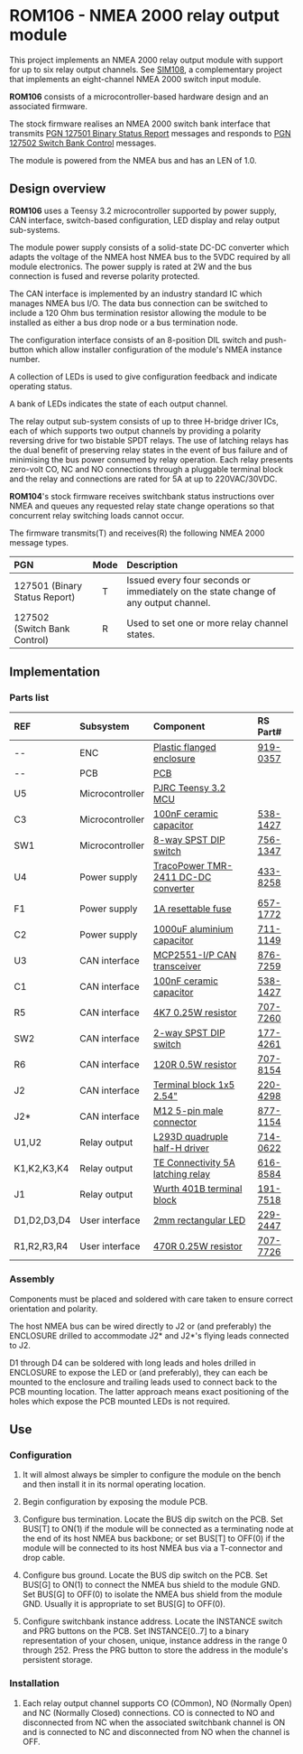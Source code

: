 # ROM106 - NMEA 2000 relay output module

This project implements an NMEA 2000 relay output module with
support for up to six relay output channels.
See
[SIM108](https://github.com/preeve9534/SIM108/),
a complementary project that implements an eight-channel NMEA
2000 switch input module.

__ROM106__ consists of a microcontroller-based hardware design
and an associated firmware.

The stock firmware realises an NMEA 2000 switch bank interface
that transmits
[PGN 127501 Binary Status Report]() messages
and responds to
[PGN 127502 Switch Bank Control]() messages.

The module is powered from the NMEA bus and has an LEN of 1.0.

## Design overview

__ROM106__ uses a Teensy 3.2 microcontroller supported by
power supply, CAN interface, switch-based configuration, LED
display and relay output sub-systems.

The module power supply consists of a solid-state DC-DC converter
which adapts the voltage of the NMEA host NMEA bus to the 5VDC
required by all module electronics.
The power supply is rated at 2W and the bus connection is fused
and reverse polarity protected.

The CAN interface is implemented by an industry standard IC which
manages NMEA bus I/O.
The data bus connection can be switched to include a 120 Ohm bus
termination resistor allowing the module to be installed as either
a bus drop node or a bus termination node.

The configuration interface consists of an 8-position DIL switch
and push-button which allow installer configuration of the module's
NMEA instance number.

A collection of LEDs is used to give configuration feedback and
indicate operating status.

A bank of LEDs indicates the state of each output channel.

The relay output sub-system consists of up to three H-bridge driver
ICs, each of which supports two output channels by providing a
polarity reversing drive for two bistable SPDT relays.
The use of latching relays has the dual benefit of preserving relay
states in the event of bus failure and of minimising the bus power
consumed by relay operation.
Each relay presents zero-volt CO, NC and NO connections through
a pluggable terminal block and the relay and connections are rated
for 5A at up to 220VAC/30VDC.

__ROM104__'s stock firmware receives switchbank status instructions
over NMEA and queues any requested relay state change operations so
that concurrent relay switching loads cannot occur.

The firmware transmits(T) and receives(R) the following NMEA 2000
message types.

| PGN                           | Mode   | Description |
| :---                          | :----: | :---------- |
| 127501 (Binary Status Report) | T      | Issued every four seconds or immediately on the state change of any output channel. |
| 127502 (Switch Bank Control)  | R      | Used to set one or more relay channel states. |  

## Implementation

### Parts list

| REF   | Subsystem       | Component               | RS Part#|
| :---  | :---            | :---                    | :--- |
| --    | ENC             | [Plastic flanged enclosure](https://docs.rs-online.com/1460/0900766b814af994.pdf) | [919-0357](https://uk.rs-online.com/web/p/general-purpose-enclosures/9190357) |
| --    | PCB             | [PCB](./ROM104.brd.pdf) | |
| U5    | Microcontroller | [PJRC Teensy 3.2 MCU](https://www.pjrc.com/store/teensy32.html) |
| C3    | Microcontroller | [100nF ceramic capacitor](https://docs.rs-online.com/554d/0900766b817069f5.pdf)| [538-1427](https://uk.rs-online.com/web/p/mlccs-multilayer-ceramic-capacitors/5381427) |
| SW1   | Microcontroller | [8-way SPST DIP switch](https://docs.rs-online.com/c98b/0900766b810b550f.pdf) | [756-1347](https://uk.rs-online.com/web/p/dip-sip-switches/7561347/) |
| U4    | Power supply    | [TracoPower TMR-2411 DC-DC converter](https://docs.rs-online.com/1b79/0900766b8172f5cb.pdf) | [433-8258](https://uk.rs-online.com/web/p/dc-dc-converters/4338258) |
| F1    | Power supply    | [1A resettable fuse](https://docs.rs-online.com/ec39/0900766b80bc9043.pdf) | [657-1772](https://uk.rs-online.com/web/p/resettable-fuses/6571772) |
| C2    | Power supply    | [1000uF aluminium capacitor](https://docs.rs-online.com/0d4a/0900766b815816c4.pdf) | [711-1149](https://uk.rs-online.com/web/p/aluminium-capacitors/7111148) |
| U3    | CAN interface   | [MCP2551-I/P CAN transceiver](https://docs.rs-online.com/f763/0900766b8140ba57.pdf) | [876-7259](https://uk.rs-online.com/web/p/can-interface-ics/8767259) | 
| C1    | CAN interface   | [100nF ceramic capacitor](https://docs.rs-online.com/554d/0900766b817069f5.pdf)| [538-1427](https://uk.rs-online.com/web/p/mlccs-multilayer-ceramic-capacitors/5381427) |
| R5    | CAN interface   | [4K7 0.25W resistor](https://docs.rs-online.com/d566/A700000008919924.pdf) | [707-7260](https://uk.rs-online.com/web/p/through-hole-resistors/7077726) |
| SW2   | CAN interface   | [2-way SPST DIP switch](https://docs.rs-online.com/a014/0900766b81670159.pdf) | [177-4261](https://uk.rs-online.com/web/p/dip-sip-switches/1774261) |
| R6    | CAN interface   | [120R 0.5W resistor](https://docs.rs-online.com/1e48/0900766b8157ae0f.pdf) | [707-8154](https://uk.rs-online.com/web/p/through-hole-resistors/7078154) |
| J2    | CAN interface   | [Terminal block 1x5 2.54"](https://docs.rs-online.com/85fb/0900766b816edda7.pdf) | [220-4298](https://uk.rs-online.com/web/p/pcb-terminal-blocks/2204298) |
| J2*   | CAN interface   | [M12 5-pin male connector ](https://docs.rs-online.com/6e45/A700000007926144.pdf) | [877-1154](https://uk.rs-online.com/web/p/industrial-circular-connectors/8771154) |
| U1,U2 | Relay output    | [L293D quadruple half-H driver](https://docs.rs-online.com/90a7/0900766b8135fae0.pdf) | [714-0622](https://uk.rs-online.com/web/p/motor-driver-ics/7140622) |
| K1,K2,K3,K4 | Relay output | [TE Connectivity 5A latching relay](https://docs.rs-online.com/39e5/0900766b81397a52.pdf) | [616-8584](https://uk.rs-online.com/web/p/power-relays/6168584) |
| J1 | Relay output | [Wurth 401B terminal block](https://docs.rs-online.com/238a/0900766b8173e753.pdf) | [191-7518](https://uk.rs-online.com/web/p/pcb-terminal-blocks/1917518) |
| D1,D2,D3,D4 | User interface | [2mm rectangular LED](https://docs.rs-online.com/3547/0900766b81384f75.pdf) | [229-2447](https://uk.rs-online.com/web/p/leds/2292447) |
| R1,R2,R3,R4 | User interface | [470R 0.25W resistor](https://docs.rs-online.com/d566/A700000008919924.pdf) | [707-7726](https://uk.rs-online.com/web/p/through-hole-resistors/7077726/) |

### Assembly

Components must be placed and soldered with care taken to ensure
correct orientation and polarity.

The host NMEA bus can be wired directly to J2 or (and preferably)
the ENCLOSURE drilled to accommodate J2* and J2*'s flying leads
connected to J2.

D1 through D4 can be soldered with long leads and holes drilled in
ENCLOSURE to expose the LED or (and preferably), they can each be
mounted to the enclosure and trailing leads used to connect back
to the PCB mounting location.
The latter approach means exact positioning of the holes which
expose the PCB mounted LEDs is not required.

## Use

### Configuration

1. It will almost always be simpler to configure the module on the bench
   and then install it in its normal operating location.

2. Begin configuration by exposing the module PCB.

3. Configure bus termination.
   Locate the BUS dip switch on the PCB.
   Set BUS[T] to ON(1) if the module will be connected as a terminating node
   at the end of its host NMEA bus backbone; or
   set BUS[T] to OFF(0) if the module will be connected to its host NMEA bus
   via a T-connector and drop cable.

4. Configure bus ground.
   Locate the BUS dip switch on the PCB.
   Set BUS[G] to ON(1) to connect the NMEA bus shield to the module GND.
   Set BUS[G] to OFF(0) to isolate the NMEA bus shield from the module GND.
   Usually it is appropriate to set BUS[G] to OFF(0).

5. Configure switchbank instance address.
   Locate the INSTANCE switch and PRG buttons on the PCB.
   Set INSTANCE[0..7] to a binary representation of your chosen, unique,
   instance address in the range 0 through 252.
   Press the PRG button to store the address in the module's
   persistent storage.
   
### Installation

1. Each relay output channel supports CO (COmmon), NO (Normally Open) and NC
   (Normally Closed) connections.
   CO is connected to NO and disconnected from NC when the associated switchbank
   channel is ON and is connected to NC and disconnected from NO when the
   channel is OFF.
